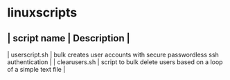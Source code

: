 # linuxscripts

| script name | Description | 
-----------------------------
| userscript.sh | bulk creates user accounts with secure passwordless ssh authentication |
| clearusers.sh | script to bulk delete users based on a loop of a simple text file |

